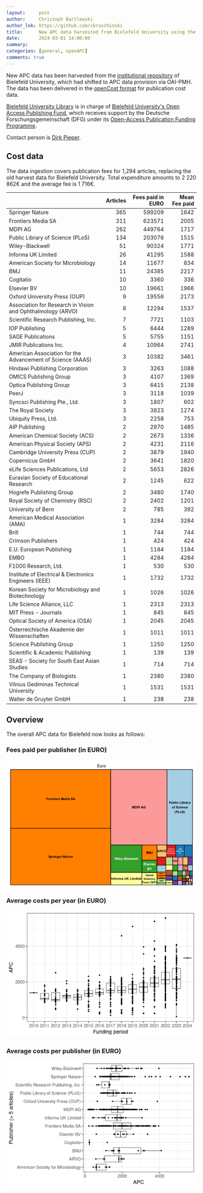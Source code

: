```yaml
---
layout:     post
author:     Christoph Bartlewski
author_lnk: https://github.com/cbroschinski
title:      New APC data harvested from Bielefeld University using the openCost data format
date:       2024-03-01 14:00:00
summary:    
categories: [general, openAPC]
comments: true
---
```




New APC data has been harvested from the [institutional repository](https://pub.uni-bielefeld.de) of Bielefeld University, which had shifted to APC data provision via OAI-PMH. The data has been delivered in the [openCost format](https://github.com/opencost-de) for publication cost data.

[Bielefeld University Library](http://www.ub.uni-bielefeld.de/english/) is in charge of [Bielefeld University's Open Access Publishing Fund](http://oa.uni-bielefeld.de/en/publikationsfonds.html), which receives support by the Deutsche Forschungsgemeinschaft (DFG) under its [Open-Access Publication Funding Programme](https://www.dfg.de/en/research_funding/programmes/infrastructure/lis/open_access/infrastructure_funding/).

Contact person is [Dirk Pieper](<mailto:oa.ub@uni-bielefeld.de>).

## Cost data



The data ingestion covers publication fees for 1,294 articles, replacing the old harvest data for Bielefeld University. Total expenditure amounts to 2 220 862€ and the average fee is 1 716€.



|                                                            | Articles| Fees paid in EURO| Mean Fee paid|
|:-----------------------------------------------------------|--------:|-----------------:|-------------:|
|Springer Nature                                             |      365|            599209|          1642|
|Frontiers Media SA                                          |      311|            623571|          2005|
|MDPI AG                                                     |      262|            449764|          1717|
|Public Library of Science (PLoS)                            |      134|            203076|          1515|
|Wiley-Blackwell                                             |       51|             90324|          1771|
|Informa UK Limited                                          |       26|             41295|          1588|
|American Society for Microbiology                           |       14|             11677|           834|
|BMJ                                                         |       11|             24385|          2217|
|Cogitatio                                                   |       10|              3360|           336|
|Elsevier BV                                                 |       10|             19661|          1966|
|Oxford University Press (OUP)                               |        9|             19556|          2173|
|Association for Research in Vision and Ophthalmology (ARVO) |        8|             12294|          1537|
|Scientific Research Publishing, Inc.                        |        7|              7721|          1103|
|IOP Publishing                                              |        5|              6444|          1289|
|SAGE Publications                                           |        5|              5755|          1151|
|JMIR Publications Inc.                                      |        4|             10964|          2741|
|American Association for the Advancement of Science (AAAS)  |        3|             10382|          3461|
|Hindawi Publishing Corporation                              |        3|              3263|          1088|
|OMICS Publishing Group                                      |        3|              4107|          1369|
|Optica Publishing Group                                     |        3|              6415|          2138|
|PeerJ                                                       |        3|              3118|          1039|
|Syncsci Publishing Pte., Ltd.                               |        3|              1807|           602|
|The Royal Society                                           |        3|              3823|          1274|
|Ubiquity Press, Ltd.                                        |        3|              2258|           753|
|AIP Publishing                                              |        2|              2970|          1485|
|American Chemical Society (ACS)                             |        2|              2673|          1336|
|American Physical Society (APS)                             |        2|              4231|          2116|
|Cambridge University Press (CUP)                            |        2|              3879|          1940|
|Copernicus GmbH                                             |        2|              3641|          1820|
|eLife Sciences Publications, Ltd                            |        2|              5653|          2826|
|Eurasian Society of Educational Research                    |        2|              1245|           622|
|Hogrefe Publishing Group                                    |        2|              3480|          1740|
|Royal Society of Chemistry (RSC)                            |        2|              2402|          1201|
|University of Bern                                          |        2|               785|           392|
|American Medical Association (AMA)                          |        1|              3284|          3284|
|Brill                                                       |        1|               744|           744|
|Crimson Publishers                                          |        1|               424|           424|
|E.U. European Publishing                                    |        1|              1184|          1184|
|EMBO                                                        |        1|              4284|          4284|
|F1000 Research, Ltd.                                        |        1|               530|           530|
|Institute of Electrical & Electronics Engineers (IEEE)      |        1|              1732|          1732|
|Korean Society for Microbiology and Biotechnology           |        1|              1026|          1026|
|Life Science Alliance, LLC                                  |        1|              2313|          2313|
|MIT Press - Journals                                        |        1|               845|           845|
|Optical Society of America (OSA)                            |        1|              2045|          2045|
|Österreichische Akademie der Wissenschaften                 |        1|              1011|          1011|
|Science Publishing Group                                    |        1|              1250|          1250|
|Scientific & Academic Publishing                            |        1|               139|           139|
|SEAS - Society for South East Asian Studies                 |        1|               714|           714|
|The Company of Biologists                                   |        1|              2380|          2380|
|Vilnius Gediminas Technical University                      |        1|              1531|          1531|
|Walter de Gruyter GmbH                                      |        1|               238|           238|



## Overview

The overall APC data for Bielefeld now looks as follows:

### Fees paid per publisher (in EURO)

![plot of chunk tree_bielefeld_2024_03_01_full](/figure/tree_bielefeld_2024_03_01_full-1.png)

###  Average costs per year (in EURO)

![plot of chunk box_bielefeld_2024_03_01_year_full](/figure/box_bielefeld_2024_03_01_year_full-1.png)

###  Average costs per publisher (in EURO)

![plot of chunk box_bielefeld_2024_03_01_publisher_full](/figure/box_bielefeld_2024_03_01_publisher_full-1.png)

